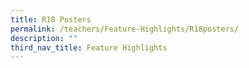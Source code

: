```yaml
---
title: R18 Posters
permalink: /teachers/Feature-Highlights/R18posters/
description: ""
third_nav_title: Feature Highlights
---
```

